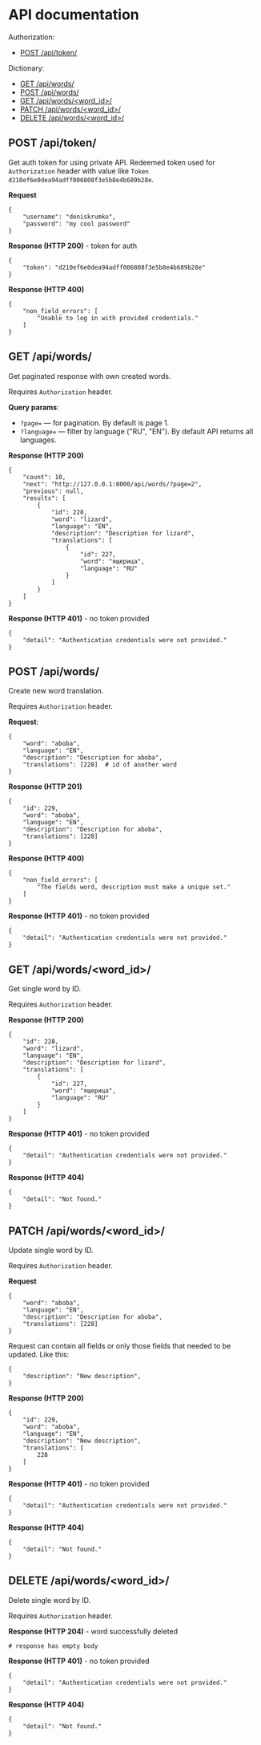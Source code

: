 # API documentation

Authorization:
- [POST /api/token/](#post-apitoken)

Dictionary:
- [GET /api/words/](#get-apiwords)
- [POST /api/words/](#post-apiwords)
- [GET /api/words/\<word_id\>/](#get-apiwordsword_id)
- [PATCH /api/words/\<word_id\>/](#patch-apiwordsword_id)
- [DELETE /api/words/\<word_id\>/](#delete-apiwordsword_id)

## POST /api/token/

Get auth token for using private API. Redeemed token used for `Authorization` header with value like
`Token d210ef6e0dea94adff006808f3e5b8e4b689b28e`.

**Request**
```
{
    "username": "deniskrumko",
    "password": "my cool password"
}
```

**Response (HTTP 200)** - token for auth
```
{
    "token": "d210ef6e0dea94adff006808f3e5b8e4b689b28e"
}
```

**Response (HTTP 400)**
```
{
    "non_field_errors": [
        "Unable to log in with provided credentials."
    ]
}
```

## GET /api/words/

Get paginated response with own created words.

Requires `Authorization` header.

**Query params**:
- `?page=` — for pagination. By default is page 1.
- `?language=` — filter by language ("RU", "EN"). By default API returns all languages.

**Response (HTTP 200)**
```
{
    "count": 10,
    "next": "http://127.0.0.1:8000/api/words/?page=2",
    "previous": null,
    "results": [
        {
            "id": 228,
            "word": "lizard",
            "language": "EN",
            "description": "Description for lizard",
            "translations": [
                {
                    "id": 227,
                    "word": "ящерица",
                    "language": "RU"
                }
            ]
        }
    ]
}
```

**Response (HTTP 401)** - no token provided
```
{
    "detail": "Authentication credentials were not provided."
}
```

## POST /api/words/

Create new word translation.

Requires `Authorization` header.

**Request**:
```
{
    "word": "aboba",
    "language": "EN",
    "description": "Description for aboba",
    "translations": [228]  # id of another word
}
```

**Response (HTTP 201)**
```
{
    "id": 229,
    "word": "aboba",
    "language": "EN",
    "description": "Description for aboba",
    "translations": [228]
}
```

**Response (HTTP 400)**
```
{
    "non_field_errors": [
        "The fields word, description must make a unique set."
    ]
}
```

**Response (HTTP 401)** - no token provided
```
{
    "detail": "Authentication credentials were not provided."
}
```

## GET /api/words/\<word_id\>/

Get single word by ID.

Requires `Authorization` header.

**Response (HTTP 200)**
```
{
    "id": 228,
    "word": "lizard",
    "language": "EN",
    "description": "Description for lizard",
    "translations": [
        {
            "id": 227,
            "word": "ящерица",
            "language": "RU"
        }
    ]
}
```

**Response (HTTP 401)** - no token provided
```
{
    "detail": "Authentication credentials were not provided."
}
```

**Response (HTTP 404)**
```
{
    "detail": "Not found."
}
```

## PATCH /api/words/\<word_id\>/

Update single word by ID.

Requires `Authorization` header.

**Request**
```
{
    "word": "aboba",
    "language": "EN",
    "description": "Description for aboba",
    "translations": [228]
}
```

Request can contain all fields or only those fields that needed to be updated. Like this:
```
{
    "description": "New description",
}
```

**Response (HTTP 200)**
```
{
    "id": 229,
    "word": "aboba",
    "language": "EN",
    "description": "New description",
    "translations": [
        228
    ]
}
```

**Response (HTTP 401)** - no token provided
```
{
    "detail": "Authentication credentials were not provided."
}
```

**Response (HTTP 404)**
```
{
    "detail": "Not found."
}
```

## DELETE /api/words/\<word_id\>/

Delete single word by ID.

Requires `Authorization` header.

**Response (HTTP 204)** - word successfully deleted
```
# response has empty body
```

**Response (HTTP 401)** - no token provided
```
{
    "detail": "Authentication credentials were not provided."
}
```

**Response (HTTP 404)**
```
{
    "detail": "Not found."
}
```
